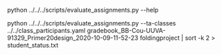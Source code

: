 

python ../../../scripts/evaluate_assignments.py --help

python ../../../scripts/evaluate_assignments.py --ta-classes ../../class_participants.yaml gradebook_BB-Cou-UUVA-91329_Primer20design_2020-10-09-11-52-23 foldingproject | sort -k 2 > student_status.txt


